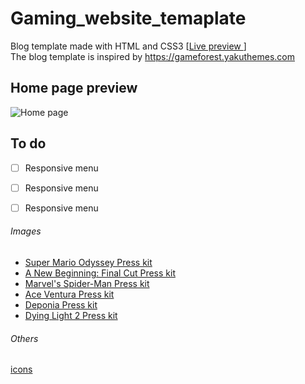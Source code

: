 # Gaming_website_temaplate

Blog template made with HTML and CSS3 [[Live preview ](https://funnycactus.github.io/Gaming_website_temaplate/)
]<br/>
The blog template is inspired by https://gameforest.yakuthemes.com

## Home page preview
![Home page](https://user-images.githubusercontent.com/53121602/73542110-497ae380-4434-11ea-9476-ec58c8cad307.jpg)


## To do
- [ ] Responsive menu
- [ ] Responsive menu
- [ ] Responsive menu


######  Images
- [Super Mario Odyssey Press kit](https://www.igdb.com/games/super-mario-odyssey/presskit) 
- [A New Beginning: Final Cut Press kit](https://www.igdb.com/games/a-new-beginning-final-cut/presskit)
- [Marvel's Spider-Man Press kit](https://www.igdb.com/games/marvels-spider-man/presskit)
- [Ace Ventura Press kit](https://www.igdb.com/games/ace-ventura/presskit)
- [Deponia Press kit](https://www.igdb.com/games/deponia/presskit)
- [Dying Light 2 Press kit](https://www.igdb.com/games/dying-light-2/presskit)

######  Others
[icons](https://fontawesome.com)
